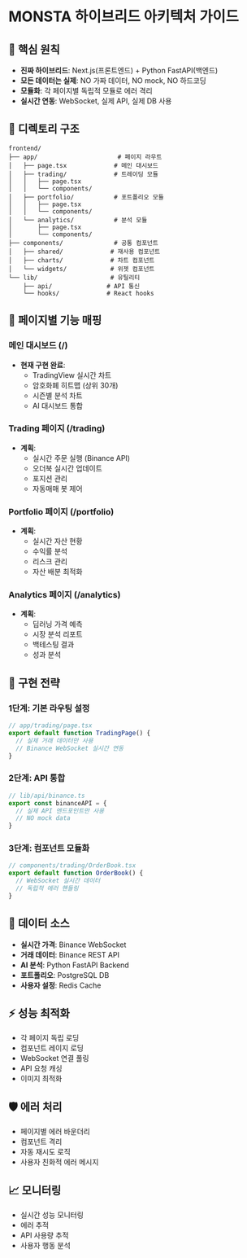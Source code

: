 # MONSTA 하이브리드 아키텍처 가이드

## 🎯 핵심 원칙
- **진짜 하이브리드**: Next.js(프론트엔드) + Python FastAPI(백엔드)
- **모든 데이터는 실제**: NO 가짜 데이터, NO mock, NO 하드코딩
- **모듈화**: 각 페이지별 독립적 모듈로 에러 격리
- **실시간 연동**: WebSocket, 실제 API, 실제 DB 사용

## 📁 디렉토리 구조
```
frontend/
├── app/                      # 페이지 라우트
│   ├── page.tsx             # 메인 대시보드
│   ├── trading/             # 트레이딩 모듈
│   │   ├── page.tsx
│   │   └── components/
│   ├── portfolio/           # 포트폴리오 모듈
│   │   ├── page.tsx
│   │   └── components/
│   └── analytics/           # 분석 모듈
│       ├── page.tsx
│       └── components/
├── components/              # 공통 컴포넌트
│   ├── shared/             # 재사용 컴포넌트
│   ├── charts/             # 차트 컴포넌트
│   └── widgets/            # 위젯 컴포넌트
└── lib/                    # 유틸리티
    ├── api/               # API 통신
    └── hooks/             # React hooks
```

## 🔧 페이지별 기능 매핑

### 메인 대시보드 (/)
- **현재 구현 완료**: 
  - TradingView 실시간 차트
  - 암호화폐 히트맵 (상위 30개)
  - 시즌별 분석 차트
  - AI 대시보드 통합

### Trading 페이지 (/trading)
- **계획**:
  - 실시간 주문 실행 (Binance API)
  - 오더북 실시간 업데이트
  - 포지션 관리
  - 자동매매 봇 제어

### Portfolio 페이지 (/portfolio)
- **계획**:
  - 실시간 자산 현황
  - 수익률 분석
  - 리스크 관리
  - 자산 배분 최적화

### Analytics 페이지 (/analytics)
- **계획**:
  - 딥러닝 가격 예측
  - 시장 분석 리포트
  - 백테스팅 결과
  - 성과 분석

## 🚀 구현 전략

### 1단계: 기본 라우팅 설정
```typescript
// app/trading/page.tsx
export default function TradingPage() {
  // 실제 거래 데이터만 사용
  // Binance WebSocket 실시간 연동
}
```

### 2단계: API 통합
```typescript
// lib/api/binance.ts
export const binanceAPI = {
  // 실제 API 엔드포인트만 사용
  // NO mock data
}
```

### 3단계: 컴포넌트 모듈화
```typescript
// components/trading/OrderBook.tsx
export default function OrderBook() {
  // WebSocket 실시간 데이터
  // 독립적 에러 핸들링
}
```

## 🔐 데이터 소스
- **실시간 가격**: Binance WebSocket
- **거래 데이터**: Binance REST API
- **AI 분석**: Python FastAPI Backend
- **포트폴리오**: PostgreSQL DB
- **사용자 설정**: Redis Cache

## ⚡ 성능 최적화
- 각 페이지 독립 로딩
- 컴포넌트 레이지 로딩
- WebSocket 연결 풀링
- API 요청 캐싱
- 이미지 최적화

## 🛡️ 에러 처리
- 페이지별 에러 바운더리
- 컴포넌트 격리
- 자동 재시도 로직
- 사용자 친화적 에러 메시지

## 📈 모니터링
- 실시간 성능 모니터링
- 에러 추적
- API 사용량 추적
- 사용자 행동 분석